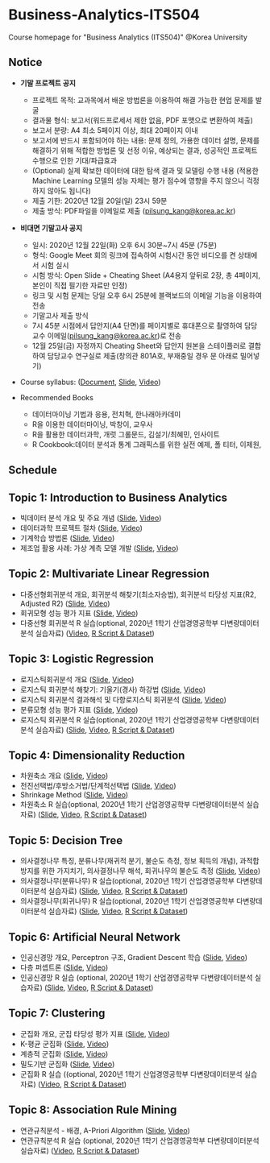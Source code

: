 # Business-Analytics-ITS504
Course homepage for "Business Analytics (ITS504)" @Korea University

## Notice
- **기말 프로젝트 공지**
  - 프로젝트 목적: 교과목에서 배운 방법론을 이용하여 해결 가능한 현업 문제를 발굴
  - 결과물 형식: 보고서(워드프로세서 제한 없음, PDF 포맷으로 변환하여 제출)
  - 보고서 분량: A4 최소 5페이지 이상, 최대 20페이지 이내
  - 보고서에 반드시 포함되어야 하는 내용: 문제 정의, 가용한 데이터 설명, 문제를 해결하기 위해 적합한 방법론 및 선정 이유, 예상되는 결과, 성공적인 프로젝트 수행으로 인한 기대/파급효과
  - (Optional) 실제 확보한 데이터에 대한 탐색 결과 및 모델링 수행 내용 (적용한 Machine Learning 모델의 성능 자체는 평가 점수에 영향을 주지 않으니 걱정하지 않아도 됩니다)
  - 제출 기한: 2020년 12월 20일(일) 23시 59분
  - 제출 방식: PDF파일을 이메일로 제출 (pilsung_kang@korea.ac.kr)

- **비대면 기말고사 공지**
  - 일시: 2020년 12월 22일(화) 오후 6시 30분~7시 45분 (75분)
  - 형식: Google Meet 회의 링크에 접속하여 시험시간 동안 비디오를 켠 상태에서 시험 실시
  - 시험 방식: Open Slide + Cheating Sheet (A4용지 앞뒤로 2장, 총 4페이지, 본인이 직접 필기한 자료만 인정) 
  - 링크 및 시험 문제는 당일 오후 6시 25분에 블랙보드의 이메일 기능을 이용하여 전송
  - 기말고사 제출 방식
  - 7시 45분 시점에서 답안지(A4 단면)를 페이지별로 휴대폰으로 촬영하여 담당교수 이메일(pilsung_kang@korea.ac.kr)로 전송
  - 12월 25일(금) 자정까지 Cheating Sheet와 답안지 원본을 스테이플러로 결합하여 담당교수 연구실로 제출(창의관 801A호, 부재중일 경우 문 아래로 밀어넣기)

* Course syllabus: ([Document](), [Slide](), [Video]())

* Recommended Books
  * 데이터마이닝 기법과 응용, 전치혁, 한나래아카데미
  * R을 이용한 데이터마이닝, 박창이, 교우사
  * R을 활용한 데이터과학, 개럿 그롤문드, 김설기/최혜민, 인사이트
  * R Cookbook:데이터 분석과 통계 그래픽스를 위한 실전 예제, 폴 티터, 이제원, 

## Schedule
## Topic 1: Introduction to Business Analytics
* 빅데이터 분석 개요 및 주요 개념 ([Slide](https://github.com/pilsung-kang/Business-Analytics-ITS504-/blob/master/01%20Introduction%20to%20Data%20Analytics/01-1_Introduction_Data%20Science%20Overview.pdf), [Video](https://www.youtube.com/watch?v=_ZQraxlhfNE&list=PLetSlH8YjIfXMOuS4piqzJRvSZorDnNUm&index=2))
* 데이터과학 프로젝트 절차 ([Slide](https://github.com/pilsung-kang/Business-Analytics-ITS504-/blob/master/01%20Introduction%20to%20Data%20Analytics/01-2_Introduction_Data%20Science%20Process.pdf), [Video](https://www.youtube.com/watch?v=lq5JnbeKBxk&list=PLetSlH8YjIfXMOuS4piqzJRvSZorDnNUm&index=3))
* 기계학습 방법론 ([Slide](https://github.com/pilsung-kang/Business-Analytics-ITS504-/blob/master/01%20Introduction%20to%20Data%20Analytics/01-3_Introduction_Machine%20Learning.pdf), [Video](https://www.youtube.com/watch?v=dH9nkE289rY&list=PLetSlH8YjIfXMOuS4piqzJRvSZorDnNUm&index=4))
* 제조업 활용 사례: 가상 계측 모델 개발 ([Slide](https://github.com/pilsung-kang/Business-Analytics-ITS504-/blob/master/01%20Introduction%20to%20Data%20Analytics/01-4_Introduction_Case%20Study.pdf), [Video](https://www.youtube.com/watch?v=ufSc85ZkBvM&list=PLetSlH8YjIfXMOuS4piqzJRvSZorDnNUm&index=5))

## Topic 2: Multivariate Linear Regression
* 다중선형회귀분석 개요, 회귀분석 해찾기(최소자승법), 회귀분석 타당성 지표(R2, Adjusted R2) ([Slide](https://github.com/pilsung-kang/Business-Analytics-ITS504-/blob/master/02%20Multiple%20Linear%20Regression/02_1_Multiple%20Linear%20Regression.pdf), [Video](https://www.youtube.com/watch?v=UIdvUPLQIIY&list=PLetSlH8YjIfXMOuS4piqzJRvSZorDnNUm&index=5))
* 회귀모형 성능 평가 지표 ([Slide](https://github.com/pilsung-kang/Business-Analytics-ITS504-/blob/master/02%20Multiple%20Linear%20Regression/02_2_Evaluating%20Regression%20Models.pdf), [Video](https://www.youtube.com/watch?v=BZVLIP6OHGg&list=PLetSlH8YjIfXMOuS4piqzJRvSZorDnNUm&index=7))
* 다중선형 회귀분석 R 실습(optional, 2020년 1학기 산업경영공학부 다변량데이터분석 실습자료) ([Video](https://www.youtube.com/watch?v=iB9LKe5pgc0&list=PLetSlH8YjIfWKLpMp-r6enJvnk6L93wz2&index=8), [R Script & Dataset](https://github.com/pilsung-kang/multivariate-data-analysis/blob/master/02%20Multiple%20Linear%20Regression/R_Exercise_MLR.zip))

## Topic 3: Logistic Regression
* 로지스틱회귀분석 개요 ([Slide](https://github.com/pilsung-kang/Business-Analytics-ITS504-/blob/master/03%20Logistic%20Regression/03-1_Logistic%20Regression_Formulation.pdf), [Video](https://www.youtube.com/watch?v=BgB2NB7fLiM&list=PLetSlH8YjIfXMOuS4piqzJRvSZorDnNUm&index=8))
* 로지스틱 회귀분석 해찾기: 기울기(경사) 하강법 ([Slide](https://github.com/pilsung-kang/Business-Analytics-ITS504-/blob/master/03%20Logistic%20Regression/03-2_Logistic%20Regression_Learning.pdf), [Video](https://www.youtube.com/watch?v=kgIaWJvQdUQ&list=PLetSlH8YjIfXMOuS4piqzJRvSZorDnNUm&index=9))
* 로지스틱 회귀분석 결과해석 및 다항로지스틱 회귀분석 ([Slide](https://github.com/pilsung-kang/Business-Analytics-ITS504-/blob/master/03%20Logistic%20Regression/03-3_Logistic%20Regression_Interpretation.pdf), [Video](https://www.youtube.com/watch?v=0rQC7_lShzs&list=PLetSlH8YjIfXMOuS4piqzJRvSZorDnNUm&index=10))
* 분류모형 성능 평가 지표 ([Slide](https://github.com/pilsung-kang/Business-Analytics-ITS504-/blob/master/03%20Logistic%20Regression/03-4_Classification%20Performance%20Evaluation.pdf), [Video](https://www.youtube.com/watch?v=LVelNNOB4c0&list=PLetSlH8YjIfXMOuS4piqzJRvSZorDnNUm&index=11))
* 로지스틱 회귀분석 R 실습(optional, 2020년 1학기 산업경영공학부 다변량데이터분석 실습자료) ([Slide](https://github.com/pilsung-kang/Business-Analytics-ITS504-/blob/master/03%20Logistic%20Regression/03-5_Logistic%20Regression_R%20Exercise.pdf), [Video](https://www.youtube.com/watch?v=FwReI2IJBJ4&list=PLetSlH8YjIfWKLpMp-r6enJvnk6L93wz2&index=13), [R Script & Dataset](https://github.com/pilsung-kang/multivariate-data-analysis/blob/master/03%20Logistic%20Regression/R%20Exercise_LogReg.zip))

## Topic 4: Dimensionality Reduction
* 차원축소 개요 ([Slide](https://github.com/pilsung-kang/Business-Analytics-ITS504-/blob/master/04%20Dimensionality%20Reduction/04-1_Dimensionality%20Reduction_part1.pdf), [Video](https://www.youtube.com/watch?v=YCPQgjwHQqU&list=PLetSlH8YjIfXMOuS4piqzJRvSZorDnNUm&index=12))
* 전진선택법/후방소거법/단계적선택법 ([Slide](https://github.com/pilsung-kang/Business-Analytics-ITS504-/blob/master/04%20Dimensionality%20Reduction/04-2_Dimensionality%20Reduction_part2.pdf), [Video](https://www.youtube.com/watch?v=1hFj8i2IZXE&list=PLetSlH8YjIfXMOuS4piqzJRvSZorDnNUm&index=13))
* Shrinkage Method ([Slide](https://github.com/pilsung-kang/Business-Analytics-ITS504-/blob/master/04%20Dimensionality%20Reduction/04-3_Dimensionality%20Reduction_part3.pdf), [Video](https://www.youtube.com/watch?v=11vqgwTWnak&list=PLetSlH8YjIfXMOuS4piqzJRvSZorDnNUm&index=14))
* 차원축소 R 실습(optional, 2020년 1학기 산업경영공학부 다변량데이터분석 실습자료) ([Slide](), [Video](https://www.youtube.com/watch?v=RAfHtOjpSUg&list=PLetSlH8YjIfWKLpMp-r6enJvnk6L93wz2&index=17), [R Script & Dataset](https://github.com/pilsung-kang/multivariate-data-analysis/blob/master/04%20Dimensionality%20Reduction/04%20Dimensionality%20Reduction_R%20Script%20and%20Dataset.zip))

## Topic 5: Decision Tree
* 의사결정나무 특징, 분류나무(재귀적 분기, 불순도 측정, 정보 획득의 개념), 과적합 방지를 위한 가지치기, 의사결정나무 해석, 회귀나무의 불순도 측정 ([Slide](https://github.com/pilsung-kang/Business-Analytics-ITS504-/blob/master/05%20Decision%20Tree/05_Decision%20Tree.pdf), [Video](https://www.youtube.com/watch?v=UFbJprjfS1E&list=PLetSlH8YjIfXMOuS4piqzJRvSZorDnNUm&index=15))
* 의사결정나무(분류나무) R 실습(optional, 2020년 1학기 산업경영공학부 다변량데이터분석 실습자료) ([Slide](https://github.com/pilsung-kang/Business-Analytics-ITS504-/blob/master/05%20Decision%20Tree/05_Decision%20Tree_R_Exercise_Classification_Tree.pdf), [Video](https://www.youtube.com/watch?v=1I0h_hbikzU&list=PLetSlH8YjIfWKLpMp-r6enJvnk6L93wz2&index=19), [R Script & Dataset](https://github.com/pilsung-kang/multivariate-data-analysis/blob/master/05%20Decision%20Tree/R%20Exercise_Classification%20Tree.zip))
* 의사결정나무(회귀나무) R 실습(optional, 2020년 1학기 산업경영공학부 다변량데이터분석 실습자료) ([Slide](https://github.com/pilsung-kang/Business-Analytics-ITS504-/blob/master/05%20Decision%20Tree/05_Decision%20Tree_R_Exercise_Regression_Tree.pdf), [Video](https://www.youtube.com/watch?v=Im7zHBp_kZg&list=PLetSlH8YjIfWKLpMp-r6enJvnk6L93wz2&index=20), [R Script & Dataset](https://github.com/pilsung-kang/multivariate-data-analysis/blob/master/05%20Decision%20Tree/R%20Exercise_Regression%20Tree.zip))

## Topic 6: Artificial Neural Network
* 인공신경망 개요, Perceptron 구조, Gradient Descent 학습 ([Slide](https://github.com/pilsung-kang/Business-Analytics-ITS504-/blob/master/06%20Artificial%20Neural%20Network/06-1_Artificial%20Neural%20Networks_Perceptron.pdf), [Video](https://www.youtube.com/watch?v=3Q-aIpLw97k&list=PLetSlH8YjIfXMOuS4piqzJRvSZorDnNUm&index=16))
* 다층 퍼셉트론 ([Slide](https://github.com/pilsung-kang/Business-Analytics-ITS504-/blob/master/06%20Artificial%20Neural%20Network/06-2_Artificial%20Neural%20Networks_MLP.pdf), [Video](https://www.youtube.com/watch?v=Wsvem-tuCyM&list=PLetSlH8YjIfXMOuS4piqzJRvSZorDnNUm&index=17))
* 인공신경망 R 실습 (optional, 2020년 1학기 산업경영공학부 다변량데이터분석 실습자료) ([Slide](https://github.com/pilsung-kang/multivariate-data-analysis/blob/master/06%20Artificial%20Neural%20Network/R%20Exercise_ANN.pdf), [Video](https://www.youtube.com/watch?v=o8O1ckE5I84&list=PLetSlH8YjIfWKLpMp-r6enJvnk6L93wz2&index=23), [R Script & Dataset](https://github.com/pilsung-kang/multivariate-data-analysis/blob/master/06%20Artificial%20Neural%20Network/R_Exercise_ANN.zip))

## Topic 7: Clustering
* 군집화 개요, 군집 타당성 평가 지표 ([Slide](https://github.com/pilsung-kang/Business-Analytics-ITS504-/blob/master/07%20Clustering/07-1_Clustering_Overview.pdf), [Video](https://www.youtube.com/watch?v=X6kCkqQPRvE&list=PLetSlH8YjIfXMOuS4piqzJRvSZorDnNUm&index=19&t=0s))
* K-평균 군집화 ([Slide](https://github.com/pilsung-kang/Business-Analytics-ITS504-/blob/master/07%20Clustering/07-2_K-Means%20Clustering.pdf), [Video](https://www.youtube.com/watch?v=dxOldlIBx0Q&list=PLetSlH8YjIfXMOuS4piqzJRvSZorDnNUm&index=19))
* 계층적 군집화 ([Slide](https://github.com/pilsung-kang/Business-Analytics-ITS504-/blob/master/07%20Clustering/07-3_Hierarchical%20Clustering.pdf), [Video](https://www.youtube.com/watch?v=KmbCZV3wxbY&list=PLetSlH8YjIfXMOuS4piqzJRvSZorDnNUm&index=20))
* 밀도기반 군집화 ([Slide](https://github.com/pilsung-kang/Business-Analytics-ITS504-/blob/master/07%20Clustering/07-4_DBSCAN.pdf), [Video](https://www.youtube.com/watch?v=PuVH38UpgNU&list=PLetSlH8YjIfXMOuS4piqzJRvSZorDnNUm&index=21))
* 군집화 R 실습 ((optional, 2020년 1학기 산업경영공학부 다변량데이터분석 실습자료) ([Video](https://www.youtube.com/watch?v=mZZr39ywicY&list=PLetSlH8YjIfWKLpMp-r6enJvnk6L93wz2&index=37), [R Script & Dataset](https://github.com/pilsung-kang/multivariate-data-analysis/blob/master/09%20Clustering/R%20Exercise_Clustering.zip))

## Topic 8: Association Rule Mining
* 연관규칙분석 - 배경, A-Priori Algorithm ([Slide](https://github.com/pilsung-kang/Business-Analytics-ITS504-/blob/master/08%20Association%20Rule%20Mining/08_Association%20Rule%20Mining.pdf), [Video](https://youtu.be/AUfYCH9KsoE))
* 연관규칙분석 R 실습 (optional, 2020년 1학기 산업경영공학부 다변량데이터분석 실습자료) ([Video](https://www.youtube.com/watch?v=ul_W7AnYqKk), [R Script & Dataset](https://github.com/pilsung-kang/multivariate-data-analysis/blob/master/08%20Association%20Rule%20Mining/R%20Exercise_ARM.zip))
